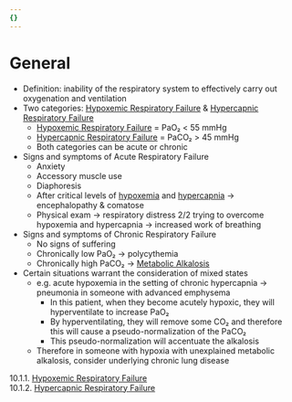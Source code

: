 ```yaml
---
{}
---
```

   
# General   
   
- Definition: inability of the respiratory system to effectively carry out oxygenation and ventilation   
- Two categories: [Hypoxemic Respiratory Failure](../../Critical%20Care%20Medicine/10.%20Pulmonary%20Disorders%20in%20Critical%20Care/Index/Hypoxemic%20Respiratory%20Failure.md) & [Hypercapnic Respiratory Failure](../../Critical%20Care%20Medicine/10.%20Pulmonary%20Disorders%20in%20Critical%20Care/Index/Hypercapnic%20Respiratory%20Failure.md)   
	- [Hypoxemic Respiratory Failure](../../Critical%20Care%20Medicine/10.%20Pulmonary%20Disorders%20in%20Critical%20Care/Index/Hypoxemic%20Respiratory%20Failure.md) = PaO₂ < 55 mmHg   
	- [Hypercapnic Respiratory Failure](../../Critical%20Care%20Medicine/10.%20Pulmonary%20Disorders%20in%20Critical%20Care/Index/Hypercapnic%20Respiratory%20Failure.md) = PaCO₂ > 45 mmHg   
	- Both categories can be acute or chronic   
- Signs and symptoms of Acute Respiratory Failure   
	- Anxiety   
	- Accessory muscle use   
	- Diaphoresis   
	- After critical levels of [hypoxemia](/not_created.md) and [hypercapnia](/not_created.md) → encephalopathy & comatose   
	- Physical exam → respiratory distress 2/2 trying to overcome hypoxemia and hypercapnia → increased work of breathing   
- Signs and symptoms of Chronic Respiratory Failure   
	- No signs of suffering   
	- Chronically low PaO₂ → polycythemia   
	- Chronically high PaCO₂ → [Metabolic Alkalosis](../../Critical%20Care%20Medicine/01.%20Renal%2C%20Endocrine%2C%20and%20Metabolic%20Disorders/Index/Metabolic%20Alkalosis.md)   
- Certain situations warrant the consideration of mixed states   
	- e.g. acute hypoxemia in the setting of chronic hypercapnia → pneumonia in someone with advanced emphysema   
		- In this patient, when they become acutely hypoxic, they will hyperventilate to increase PaO₂   
		- By hyperventilating, they will remove some CO₂ and therefore this will cause a pseudo-normalization of the PaCO₂   
		- This pseudo-normalization will accentuate the alkalosis   
	- Therefore in someone with hypoxia with unexplained metabolic alkalosis, consider underlying chronic lung disease   
   
10.1.1. [Hypoxemic Respiratory Failure](../../Critical%20Care%20Medicine/10.%20Pulmonary%20Disorders%20in%20Critical%20Care/Index/Hypoxemic%20Respiratory%20Failure.md)   
10.1.2. [Hypercapnic Respiratory Failure](../../Critical%20Care%20Medicine/10.%20Pulmonary%20Disorders%20in%20Critical%20Care/Index/Hypercapnic%20Respiratory%20Failure.md)